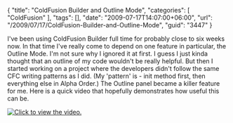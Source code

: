 {
	"title": "ColdFusion Builder and Outline Mode",
	"categories": [
		"ColdFusion"
	],
	"tags": [],
	"date": "2009-07-17T14:07:00+06:00",
	"url": "/2009/07/17/ColdFusion-Builder-and-Outline-Mode",
	"guid": "3447"
}

I've been using ColdFusion Builder full time for probably close to six weeks now. In that time I've really come to depend on one feature in particular, the Outline Mode. I'm not sure why I ignored it at first. I guess I just kinda thought that an outline of my code wouldn't be really helpful. But then I started working on a project where the developers didn't follow the same CFC writing patterns as I did. (My 'pattern' is - init method first, then everything else in Alpha Order.) The Outline panel became a killer feature for me. Here is a quick video that hopefully demonstrates how useful this can be.


<a href="http://screencast.com/t/XAfI6e0z"><img src="http://www.raymondcamden.com/images//cfbsnip.png" title="Click to view the video."></a>